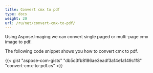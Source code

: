 ```yaml
---
title: Convert cmx to pdf
type: docs
weight: 20
url: /ru/net/convert-cmx-to-pdf/
---
```


Using Aspose.Imaging we can convert single paged or multi-page cmx image to pdf.

The following code snippet shows you how to convert cmx to pdf.

{{< gist "aspose-com-gists" "db5c3fb8186ae3eadf3a14e1a149c1f8" "convert-cmx-to-pdf.cs" >}}
